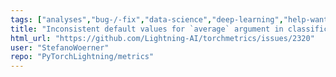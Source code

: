 ```yaml
---
tags: ["analyses","bug-/-fix","data-science","deep-learning","help-wanted","machine-learning","metrics","python","pytorch","question","v1.3.x"]
title: "Inconsistent default values for `average` argument in classification metrics"
html_url: "https://github.com/Lightning-AI/torchmetrics/issues/2320"
user: "StefanoWoerner"
repo: "PyTorchLightning/metrics"
---
```


